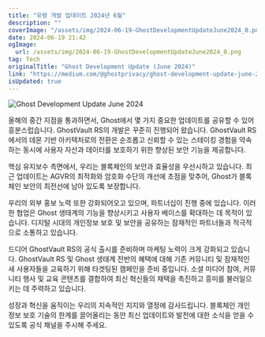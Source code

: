 ```yaml
---
title: "유령 개발 업데이트 2024년 6월"
description: ""
coverImage: "/assets/img/2024-06-19-GhostDevelopmentUpdateJune2024_0.png"
date: 2024-06-19 21:42
ogImage:
  url: /assets/img/2024-06-19-GhostDevelopmentUpdateJune2024_0.png
tag: Tech
originalTitle: "Ghost Development Update (June 2024)"
link: "https://medium.com/@ghostprivacy/ghost-development-update-june-2024-61730ee3236a"
isUpdated: true
---
```


![Ghost Development Update June 2024](/assets/img/2024-06-19-GhostDevelopmentUpdateJune2024_0.png)

올해의 중간 지점을 통과하면서, Ghost에서 몇 가지 중요한 업데이트를 공유할 수 있어 흥분스럽습니다. GhostVault RS의 개발은 꾸준히 진행되어 왔습니다. GhostVault RS에서의 데몬 기반 아키텍처로의 전환은 순조롭고 신뢰할 수 있는 스테이킹 경험을 약속하는 동시에 사용자 자산과 데이터를 보호하기 위한 향상된 보안 기능을 제공합니다.

핵심 유지보수 측면에서, 우리는 블록체인의 보안과 효율성을 우선시하고 있습니다. 최근 업데이트는 AGVR의 최적화와 암호화 수단의 개선에 초점을 맞추어, Ghost가 블록체인 보안의 최전선에 남아 있도록 보장합니다.

우리의 외부 홍보 노력 또한 강화되어오고 있으며, 파트너십이 진행 중에 있습니다. 이러한 협업은 Ghost 생태계의 기능을 향상시키고 사용자 베이스를 확대하는 데 목적이 있습니다. 디지털 시대의 개인정보 보호 및 보안을 공유하는 잠재적인 파트너들과 적극적으로 소통하고 있습니다.

<div class="content-ad"></div>

드디어 GhostVault RS의 공식 출시를 준비하며 마케팅 노력이 크게 강화되고 있습니다. GhostVault RS 및 Ghost 생태계 전반의 혜택에 대해 기존 커뮤니티 및 잠재적인 새 사용자들을 교육하기 위해 타겟팅된 캠페인을 준비 중입니다. 소셜 미디어 참여, 커뮤니티 행사 및 교육 콘텐츠를 결합하여 최신 혁신들의 채택을 촉진하고 흥미를 불러일으키는 데 주력하고 있습니다.

성장과 혁신을 움직이는 우리의 지속적인 지지와 열정에 감사드립니다. 블록체인 개인 정보 보호 기술의 한계를 끌어올리는 동안 최신 업데이트와 발전에 대한 소식을 얻을 수 있도록 공식 채널을 주시해 주세요.
